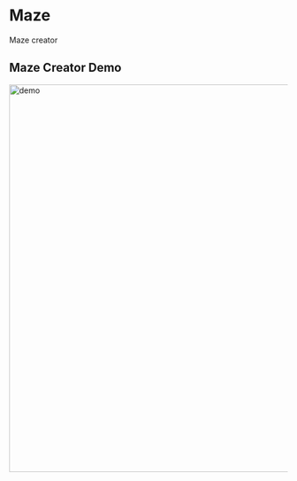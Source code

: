# Maze
Maze creator


## Maze Creator Demo
<img src="https://github.com/Ncnchiche/maze/master/maze.gif" alt="demo" width="700">
